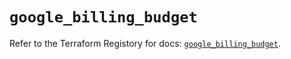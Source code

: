 # `google_billing_budget`

Refer to the Terraform Registory for docs: [`google_billing_budget`](https://registry.terraform.io/providers/hashicorp/google-beta/4.84.0/docs/resources/google_billing_budget).

